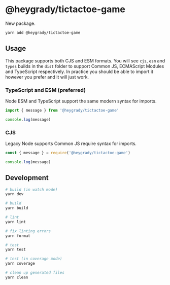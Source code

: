 # @heygrady/tictactoe-game

New package.

```sh
yarn add @heygrady/tictactoe-game
```

## Usage

This package supports both CJS and ESM formats. You will see `cjs`, `esm` and `types` builds in the `dist` folder to support Common JS, ECMAScript Modules and TypeScript respectively. In practice you should be able to import it however you prefer and it will just work.

### TypeScript and ESM (preferred)

Node ESM and TypeScript support the same modern syntax for imports.

```ts
import { message } from '@heygrady/tictactoe-game'

console.log(message)
```

### CJS

Legacy Node supports Common JS require syntax for imports.

```js
const { message } = require('@heygrady/tictactoe-game')

console.log(message)
```

## Development

```sh
# build (in watch mode)
yarn dev

# build
yarn build

# lint
yarn lint

# fix linting errors
yarn format

# test
yarn test

# test (in coverage mode)
yarn coverage

# clean up generated files
yarn clean
```
